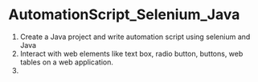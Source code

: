 # AutomationScript_Selenium_Java
1. Create a Java project and write automation script using selenium and Java
2. Interact with web elements like text box, radio button, buttons, web tables on a web application.
3. 
